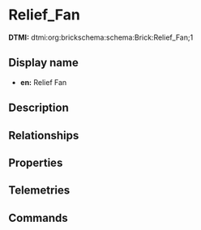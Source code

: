 # Relief_Fan
**DTMI:** dtmi:org:brickschema:schema:Brick:Relief_Fan;1
## Display name
- **en:** Relief Fan
## Description
## Relationships
## Properties
## Telemetries
## Commands
